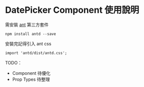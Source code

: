 # DatePicker Component 使用說明

需安裝 [ant](https://ant.design/index-cn) 第三方套件
```
npm install antd --save
```

安裝完記得引入 ant css
```
import 'antd/dist/antd.css';
```

TODO：
- Component 待優化
- Prop Types 待整理